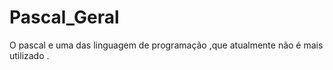 # Pascal_Geral
 
<p> O pascal e uma das linguagem de programação ,que atualmente não é mais utilizado . </p> 
